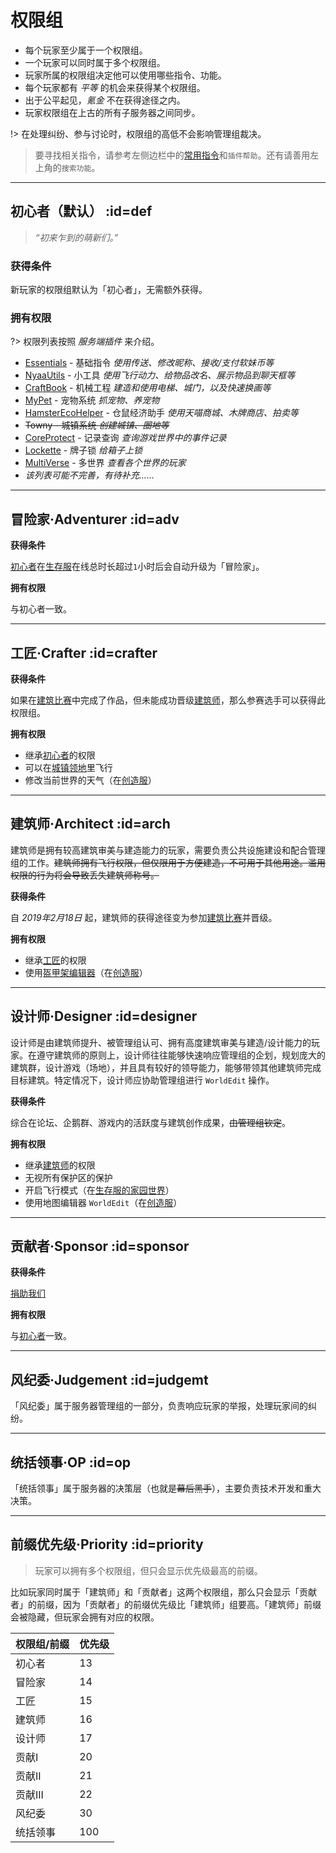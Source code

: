 [server-survival]: /welcome/servers.md#survival
[server-creative]: /welcome/servers.md#creative
[worlds-of-survival]: /welcome/worlds-of-survival.md#home

# 权限组

* 每个玩家至少属于一个权限组。
* 一个玩家可以同时属于多个权限组。
* 玩家所属的权限组决定他可以使用哪些指令、功能。
* 每个玩家都有 *平等* 的机会来获得某个权限组。
* 出于公平起见，*氪金* 不在获得途径之内。
* 玩家权限组在上古的所有子服务器之间同步。

!> 在处理纠纷、参与讨论时，权限组的高低不会影响管理组裁决。

> 要寻找相关指令，请参考左侧边栏中的[常用指令](/welcome/commands.md)和`插件帮助`。还有请善用左上角的`搜索功能`。

----

## 初心者（默认） :id=def

> *“初来乍到的萌新们。”*

### 获得条件

新玩家的权限组默认为「初心者」，无需额外获得。

### 拥有权限

?> 权限列表按照 *服务端插件* 来介绍。

* [Essentials](/welcome/commands.md#ess) - 基础指令 *使用传送、修改昵称、接收/支付软妹币等*
* [NyaaUtils](/plugins/nu.md) - 小工具 *使用飞行动力、给物品改名、展示物品到聊天框等*
* [CraftBook](/plugins/craftbook.md) - 机械工程 *建造和使用电梯、城门，以及快速换画等*
* [MyPet](/plugins/mypet.md) - 宠物系统 *抓宠物、养宠物*
* [HamsterEcoHelper](/plugins/trade.md) - 仓鼠经济助手 *使用天喵商城、木牌商店、拍卖等*
* ~~Towny - 城镇系统 *创建城镇、圈地等*~~
* [CoreProtect](/plugins/logblock.md) - 记录查询 *查询游戏世界中的事件记录*
* [Lockette](/welcome/commands.md#lock) - 牌子锁 *给箱子上锁*
* [MultiVerse](/welcome/commands.md#mv) - 多世界 *查看各个世界的玩家*
* *该列表可能不完善，有待补充……*

----

## 冒险家·Adventurer :id=adv

**获得条件**

[初心者](#def)在[生存服][server-survival]在线总时长超过`1`小时后会自动升级为「冒险家」。

**拥有权限**

与初心者一致。

----

## 工匠·Crafter :id=crafter

**获得条件**

如果在[建筑比赛](games/build.md)中完成了作品，但未能成功晋级[建筑师](#arch)，那么参赛选手可以获得此权限组。

**拥有权限**

* 继承[初心者](#def)的权限
* 可以在[城镇领地](/plugins/towny.md)里飞行
* 修改当前世界的天气（在[创造服][server-creative]）

----

## 建筑师·Architect :id=arch

建筑师是拥有较高建筑审美与建造能力的玩家，需要负责公共设施建设和配合管理组的工作。~~建筑师拥有飞行权限，但仅限用于方便建造，不可用于其他用途。滥用权限的行为将会导致丢失建筑师称号。~~

**获得条件**

自 *2019年2月18日* 起，建筑师的获得途径变为参加[建筑比赛](games/build.md)并晋级。

**拥有权限**

* 继承[工匠](#crafter)的权限
* 使用[盔甲架编辑器](../plugins/ast.md)（在[创造服][server-creative]）

----

## 设计师·Designer :id=designer

设计师是由建筑师提升、被管理组认可、拥有高度建筑审美与建造/设计能力的玩家。在遵守建筑师的原则上，设计师往往能够快速响应管理组的企划，规划庞大的建筑群，设计游戏（场地），并且具有较好的领导能力，能够带领其他建筑师完成目标建筑。特定情况下，设计师应协助管理组进行 `WorldEdit` 操作。

**获得条件**

综合在论坛、企鹅群、游戏内的活跃度与建筑创作成果，~~由管理组钦定~~。

**拥有权限**

* 继承[建筑师](#arch)的权限
* 无视所有保护区的保护
* 开启飞行模式（在[生存服的家园世界][worlds-of-survival]）
* 使用地图编辑器 `WorldEdit`（在[创造服][server-creative]）

----

## 贡献者·Sponsor :id=sponsor

**获得条件**

[捐助我们](/sponsor.md)

**拥有权限**

与[初心者](#def)一致。

----

## 风纪委·Judgement :id=judgemt

「风纪委」属于服务器管理组的一部分，负责响应玩家的举报，处理玩家间的纠纷。

<!-- [参与贡献](/sponsor.md) -->

----

## 统括领事·OP :id=op

「统括领事」属于服务器的决策层（也就是~~幕后黑手~~），主要负责技术开发和重大决策。

<!-- [参与贡献](/sponsor.md) -->

----

## 前缀优先级·Priority :id=priority

> 玩家可以拥有多个权限组，但只会显示优先级最高的前缀。

比如玩家同时属于「建筑师」和「贡献者」这两个权限组，那么只会显示「贡献者」的前缀，因为「贡献者」的前缀优先级比「建筑师」组要高。「建筑师」前缀会被隐藏，但玩家会拥有对应的权限。

| 权限组/前缀 | 优先级 |
| ----------- | ------ |
| 初心者      | 13     |
| 冒险家      | 14     |
| 工匠        | 15     |
| 建筑师      | 16     |
| 设计师      | 17     |
| 贡献I       | 20     |
| 贡献II      | 21     |
| 贡献III     | 22     |
| 风纪委      | 30     |
| 统括领事    | 100    |
